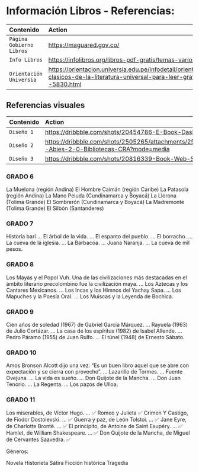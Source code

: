 # Información Libros - Referencias:

| Contenido                 | Action                                                                                                                                          |
| :------------------------ | :-----------------------------------------------------------------------------------------------------------------------------------------------|
| `Página Gobierno Libros`  | https://maguared.gov.co/                                                                                                                        |
| `Info Libros`             | https://infolibros.org/libros-pdf-gratis/temas-varios/clasicos/                                                                                 |
| `Orientación Universia`   | https://orientacion.universia.edu.pe/infodetail/orientacion/consejos/100-clasicos-de-la-literatura-universal-para-leer-gratis-en-pdf--5830.html |

## Referencias visuales

| Contenido                 | Action                                                                                      |
| :------------------------ | :------------------------------------------------------------------------------------------ |
| `Diseño 1`                | https://dribbble.com/shots/20454786-E-Book-Dashboard                                        |
| `Diseño 2`                | https://dribbble.com/shots/2505265/attachments/2505265-Abies-2-0-Bibliotecas-CRA?mode=media |
| `Diseño 3`                | https://dribbble.com/shots/20816339-Book-Web-Store                                          |


### GRADO 6
La Muelona (región Andina)
El Hombre Caimán (región Caribe)
La Patasola (región Andina)
La Mano Peluda (Cundinamarca y Boyacá)
La Llorona (Tolima Grande)
El Sombrerón (Cundinamarca y Boyacá)
La Madremonte (Tolima Grande)
El Silbón (Santanderes)

### GRADO 7

Historia barí ...
El árbol de la vida. ...
El espanto del pueblo. ...
El borracho. ...
La cueva de la iglesia. ...
La Barbacoa. ...
Juana Naranja. ...
La cueva de mil pesos.

### GRADO 8

Los Mayas y el Popol Vuh. Una de las civilizaciones más destacadas en el ámbito literario precolombino fue la civilización maya. ...
Los Aztecas y los Cantares Mexicanos. ...
Los Incas y los Himnos del Yachay Sapa. ...
Los Mapuches y la Poesía Oral. ...
Los Muiscas y la Leyenda de Bochica.


### GRADO 9

Cien años de soledad (1967) de Gabriel García Márquez. ...
Rayuela (1963) de Julio Cortázar. ...
La casa de los espíritus (1982) de Isabel Allende. ...
Pedro Páramo (1955) de Juan Rulfo. ...
El túnel (1948) de Ernesto Sábato.

### GRADO 10

Amos Bronson Alcott dijo una vez: “Es un buen libro aquel que se abre con expectación y se cierra con provecho”. ...
Lazarillo de Tormes. ...
Fuente Ovejuna. ...
La vida es sueño. ...
Don Quijote de la Mancha. ...
Don Juan Tenorio. ...
La Regenta. ...
Los pazos de Ulloa.

### GRADO 11

Los miserables, de Víctor Hugo. ... ✅
Romeo y Julieta ✅
Crimen Y Castigo, de Fiodor Dostoievski. ... ✅
Guerra y paz, de León Tolstoi. ... ✅
Jane Eyre, de Charlotte Brontë. ... ✅
El principito, de Antoine de Saint Exupéry. ... ✅
Hamlet, de William Shakespeare. ... ✅
Don Quijote de la Mancha, de Miguel de Cervantes Saavedra. ✅

Géneros:

Novela
Historieta
Sátira
Ficción histórica
Tragedia